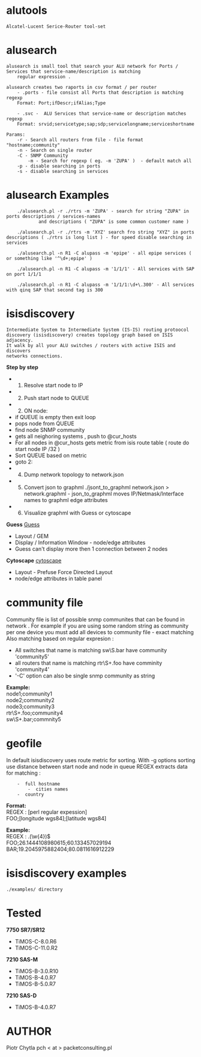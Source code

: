 alutools
===========

	Alcatel-Lucent Serice-Router tool-set 

alusearch
=============
	alusearch is small tool that search your ALU network for Ports / Services that service-name/description is matching 
        regular expression .

	alusearch creates two raports in csv format / per router
		- .ports - file consist all Ports that description is matching regexp
		Format: Port;ifDescr;ifAlias;Type

		- .svc -  ALU Services that service-name or description matches regexp
		Format: srvid;servicetype;sap;sdp;servicelongname;serviceshortname

	Params:
		-r - Search all routers from file - file format "hostname;community"
		-n - Search on single router
		-C - SNMP Community
	        -m - Search for regexp ( eg. -m 'ZUPA' )  - default match all
		-p - disable searching in ports
		-s - disable searching in services

alusearch Examples
====================
		./alusearch.pl -r ./rtrs -m 'ZUPA' - search for string "ZUPA" in ports descriptions / services-names 
                and descriptions ( "ZUPA" is some common customer name )

		./alusearch.pl -r ./rtrs -m 'XYZ' search fro string "XYZ" in ports descriptions ( ./rtrs is long list ) - for speed disable searching in services

		./alusearch.pl -n R1 -C alupass -m 'epipe' - all epipe services ( or something like '^\d+;epipe' )

		./alusearch.pl -n R1 -C alupass -m '1/1/1' - All services with SAP on port 1/1/1

		./alusearch.pl -n R1 -C alupass -m '1/1/1:\d+\.300' - All services with qinq SAP that second tag is 300


isisdiscovery  
=================
 	Intermediate System to Intermediate System (IS-IS) routing protoocol  
	discovery (isisdiscovery) creates topology graph based on ISIS adjacency. 
	It walk by all your ALU switches / routers with active ISIS and discovers 
	networks connections.

**Step by step**
 * 1) Resolve start node to IP
 * 2) Push start node to QUEUE
 * 2) ON node:
  * if QUEUE is empty then exit loop
  * pops node from QUEUE
  * find node SNMP community 
  * gets all neighoring systems , push to @cur_hosts
  * For all nodes in @cur_hosts gets metric from isis route table ( route do start node IP /32 )
  * Sort QUEUE based on metric
  * goto 2:
 * 4) Dump network topology to network.json
 * 5) Convert json to graphml 
	   ./jsont_to_graphml network.json > network.graphml - json_to_graphml moves IP/Netmask/Interface names to graphml edge attributes 
 * 6) Visualize graphml with Guess or cytoscape

**Guess**
[Guess](http://graphexploration.cond.org/) 
 * Layout /  GEM 
 * Display / Information Window - node/edge attributes
 * Guess can't display more then 1 connection between 2 nodes

**Cytoscape**
[cytoscape](http://cytoscape.org/)
 * Layout - Prefuse Force Directed Layout
 * node/edge attributes in table panel
			

community file
===============
Community file is list of possible snmp communites that can be found in network .
For example if you are using some random string as  community per one device you must add all devices to community file - exact matching  
Also matching based on regular expresion :
 *  All switches that name is matching  sw\S.bar have community 'community5' 
 *  all routers that name is matching rtr\S+.foo have comminity 'community4' 
 * '-C' option can also be single snmp community as string

**Example:**  
node1;community1  
node2;community2  
node3;community3  
rtr\S+\.foo;community4  
sw\S+\.bar;commnity5 

geofile
====================
In default isisdiscovery uses route metric  for sorting. With -g options sorting use  distance between start node and node in queue
REGEX extracts data for matching :

		-  full hostname 
	        -  cities names 
		-  country 

**Format:**  
REGEX : [perl regular expession]  
FOO;[longitude wgs84];[latitude wgs84]  


**Example:**  
REGEX : \.(\w{4})$  
FOO;26.1444108980615;60.133457029194  
BAR;19.2045975882404;80.0811616912229  

isisdiscovery examples
======================
	./examples/ directory

Tested
============
**7750 SR7/SR12**
 * TiMOS-C-8.0.R6
 * TiMOS-C-11.0.R2

**7210 SAS-M**
 * TiMOS-B-3.0.R10
 * TiMOS-B-4.0.R7
 * TiMOS-B-5.0.R7

**7210 SAS-D**
 * TiMOS-B-4.0.R7

AUTHOR
==========
Piotr Chytla pch < at > packetconsulting.pl
